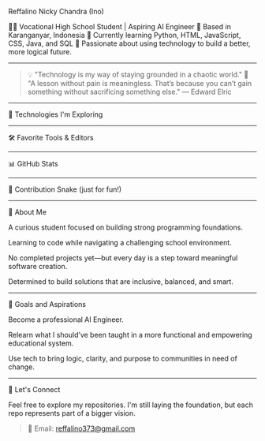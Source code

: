 Reffalino Nicky Chandra (Ino)

👨‍💻 Vocational High School Student | Aspiring AI Engineer
📍 Based in Karanganyar, Indonesia
🌱 Currently learning Python, HTML, JavaScript, CSS, Java, and SQL
🚀 Passionate about using technology to build a better, more logical future.


---

> 💡 "Technology is my way of staying grounded in a chaotic world."
🧠 "A lesson without pain is meaningless. That’s because you can’t gain something without sacrificing something else." — Edward Elric




---

🔧 Technologies I'm Exploring

     


---

🛠 Favorite Tools & Editors

    


---

📊 GitHub Stats

 


---

🐍 Contribution Snake (just for fun!)




---

🧠 About Me

A curious student focused on building strong programming foundations.

Learning to code while navigating a challenging school environment.

No completed projects yet—but every day is a step toward meaningful software creation.

Determined to build solutions that are inclusive, balanced, and smart.



---

🔮 Goals and Aspirations

Become a professional AI Engineer.

Relearn what I should’ve been taught in a more functional and empowering educational system.

Use tech to bring logic, clarity, and purpose to communities in need of change.



---

🤝 Let's Connect

Feel free to explore my repositories. I'm still laying the foundation, but each repo represents part of a bigger vision.

> 📧 Email: reffalino373@gmail.com
